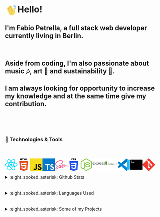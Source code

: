 # Hello! <img align="left" alt="waving" width="40px" src="./img/waving-hi.gif" />

## I'm Fabio Petrella, a full stack web developer currently living in Berlin. 
<br />

## Aside from coding, I'm also passionate about music 🎶, art 🎨 and sustainability 🌳.
## I am always looking for opportunity to increase my knowledge and at the same time give my contribution.
<br />
<br />
<br />


### 🔧 Technologies & Tools
<br />
<br />
<img align="left" alt="React" width="40px" src="./img/react.png" />
<img align="left" alt="HTML5" width="40px" src="./img/html.png" />
<img align="left" alt="JavaScript" width="40px" src="./img/javascript.png" />
<img align="left" alt="TypeScript" width="40px" src="./img/typescript.png" />
<img align="left" alt="Sass" width="40px" src="./img/sass.png" />
<img align="left" alt="CSS3" width="40px" src="./img/css.png" />
<img align="left" alt="Node.js" width="40px" src="./img/nodejs.png" />
<img align="left" alt="Express" width="40px" src="./img/express.png" />
<img align="left" alt="MongoDB" width="40px" src="./img/mongodb.png" />
<img align="left" alt="Visual Studio Code" width="40px" src="./img/vscode.png" />
<img align="left" alt="Terminal" width="40px" src="./img/terminal.png" />
<img align="left" alt="Git" width="40px" src="./img/git.png" />
</details>
<br />
<br />
<br />

<details>
  <summary>:eight_spoked_asterisk: Github Stats</summary>
  <br />
  <img src="https://github-readme-stats.vercel.app/api?username=fbphc&&show_icons=true&title_color=222222&icon_color=03A87C&text_color=333333&bg_color=ffffff">
</details>
<br />

<br />
<details>
  <summary>:eight_spoked_asterisk: Languages Used</summary>
  <br />
  <img src="https://github-readme-stats.vercel.app/api/top-langs/?username=fbphc&layout=compact&bg_color=ffffff&text_color=333333">
</details>
<br />
<br />

<details>
  <summary>:eight_spoked_asterisk: Some of my Projects</summary>
    <br />

  EV-Connection             |  SightSpot             |  Excuse_Generator
:-------------------------:|:-------------------------:
![EV-Connection](./img/06evcon.gif)  |  ![SightSpot](../img/02sight.gif) |  ![SightSpot](./img/07exgen.gif)
</details>
</details>
<br />